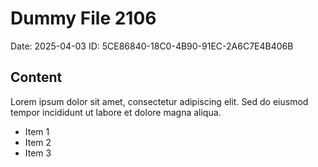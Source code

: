 # Dummy File 2106

Date: 2025-04-03
ID: 5CE86840-18C0-4B90-91EC-2A6C7E4B406B

## Content

Lorem ipsum dolor sit amet, consectetur adipiscing elit.
Sed do eiusmod tempor incididunt ut labore et dolore magna aliqua.

* Item 1
* Item 2
* Item 3
